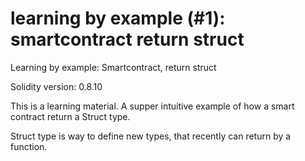 # learning by example (#1): smartcontract return struct
Learning by example: Smartcontract, return struct

Solidity version: 0.8.10

This is a learning material.
A supper intuitive example of how a smart contract return a Struct type.

Struct type is way to define new types, that recently can return by a function.

